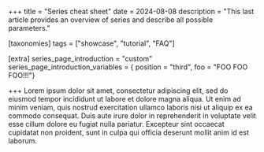 +++
title = "Series cheat sheet"
date = 2024-08-08
description = "This last article provides an overview of series and describe all possible parameters."

[taxonomies]
tags = ["showcase", "tutorial", "FAQ"]

[extra]
series_page_introduction = "custom"
series_page_introduction_variables = { position = "third", foo = "FOO FOO FOO!!!"}

+++
Lorem ipsum dolor sit amet, consectetur adipiscing elit, sed do eiusmod tempor incididunt ut labore et dolore magna aliqua.
Ut enim ad minim veniam, quis nostrud exercitation ullamco laboris nisi ut aliquip ex ea commodo consequat.
Duis aute irure dolor in reprehenderit in voluptate velit esse cillum dolore eu fugiat nulla pariatur.
Excepteur sint occaecat cupidatat non proident, sunt in culpa qui officia deserunt mollit anim id est laborum.

